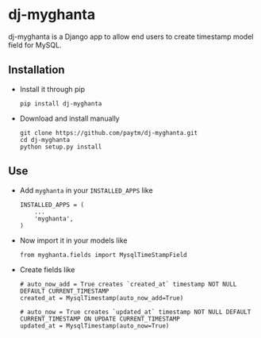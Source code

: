 # dj-myghanta

dj-myghanta is a Django app to allow end users to create timestamp model field for MySQL.

## Installation

* Install it through pip
    ```
    pip install dj-myghanta
    ```

* Download and install manually

    ```
    git clone https://github.com/paytm/dj-myghanta.git
    cd dj-myghanta
    python setup.py install
    ```

## Use

* Add `myghanta` in your `INSTALLED_APPS` like

    ```
    INSTALLED_APPS = (
        ...
        'myghanta',
    )
    ```

* Now import it in your models like

    ```
    from myghanta.fields import MysqlTimeStampField
    ```

* Create fields like

    ```
    # auto_now_add = True creates `created_at` timestamp NOT NULL DEFAULT CURRENT_TIMESTAMP
    created_at = MysqlTimestamp(auto_now_add=True)

    # auto_now = True creates `updated_at` timestamp NOT NULL DEFAULT CURRENT_TIMESTAMP ON UPDATE CURRENT_TIMESTAMP
    updated_at = MysqlTimestamp(auto_now=True)
    ```